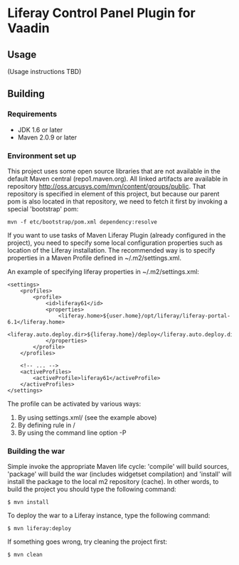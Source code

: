 Liferay Control Panel Plugin for Vaadin
=======================================

Usage
-----
(Usage instructions TBD)

Building
--------

### Requirements

* JDK 1.6 or later
* Maven 2.0.9 or later

### Environment set up

This project uses some open source libraries that are not available in the
 default Maven central (repo1.maven.org). All linked artifacts are available in
 repository http://oss.arcusys.com/mvn/content/groups/public. That repository
 is specified in <repositories> element of this project, but because our parent
 pom is also located in that repository, we need to fetch it first by
 invoking a special 'bootstrap' pom:
 
	mvn -f etc/bootstrap/pom.xml dependency:resolve
	
If you want to use tasks of Maven Liferay Plugin (already configured in the
 project), you need to specify some local configuration properties such
 as location of the Liferay installation. The recommended way is to specify
 properties in a Maven Profile defined in ~/.m2/settings.xml.

An example of specifying liferay properties in ~/.m2/settings.xml:

	<settings>
		<profiles>
			<profile>
				<id>liferay61</id>
				<properties>
					<liferay.home>${user.home}/opt/liferay/liferay-portal-6.1</liferay.home>
					<liferay.auto.deploy.dir>${liferay.home}/deploy</liferay.auto.deploy.dir>
				</properties>
			</profile>
		</profiles>
		
		<!-- ... -->
		<activeProfiles>
			<activeProfile>liferay61</activeProfile>
		</activeProfiles>
	</settings>
	
The profile can be activated by various ways:
1. By using settings.xml/<activeProfiles> (see the example above)
2. By defining rule in <profile>/<activation>
3. By using the command line option -P

### Building the war

Simple invoke the appropriate Maven life cycle: 'compile' will build sources,
 'package' will build the war (includes widgetset compilation) and 'install'
 will install the package to the local m2 repository (cache). In other words,
 to build the project you should type the following command:

	$ mvn install

To deploy the war to a Liferay instance, type the following command: 

	$ mvn liferay:deploy

If something goes wrong, try cleaning the project first:

	$ mvn clean
	

